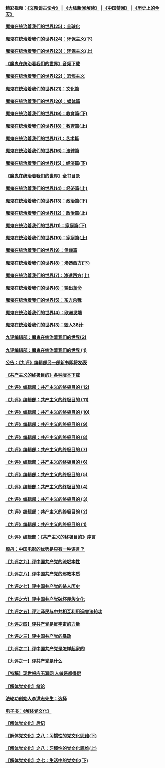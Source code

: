 #### 精彩视频：[《文昭谈古论今》](https://github.com/gfw-breaker/wenzhao/blob/master/README.md?t=11121831) | [《大陆新闻解读》](https://github.com/gfw-breaker/ntdtv-comedy/blob/master/README.md?t=11121831) | [《中国禁闻》](https://github.com/gfw-breaker/ntdtv-news/blob/master/README.md?t=11121831) | [《历史上的今天》](https://github.com/gfw-breaker/today-in-history/blob/master/README.md?t=11121831) 

#### [魔鬼在统治着我们的世界(25)：全球化](../pages/nsc422/n10788205.md?t=11121831) 

#### [魔鬼在统治着我们的世界(24)：环保主义(下)](../pages/nsc422/n10695307.md?t=11121831) 

#### [魔鬼在统治着我们的世界(23)：环保主义(上)](../pages/nsc422/n10688613.md?t=11121831) 

#### [《魔鬼在统治着我们的世界》音频下载](../pages/nsc422/n10635553.md?t=11121831) 

#### [魔鬼在统治着我们的世界(22)：恐怖主义](../pages/nsc422/n10614727.md?t=11121831) 

#### [魔鬼在统治着我们的世界(21)：文化篇](../pages/nsc422/n10597706.md?t=11121831) 

#### [魔鬼在统治着我们的世界(20)：媒体篇](../pages/nsc422/n10586579.md?t=11121831) 

#### [魔鬼在统治着我们的世界(19)：教育篇(下)](../pages/nsc422/n10564808.md?t=11121831) 

#### [魔鬼在统治着我们的世界(18)：教育篇(上)](../pages/nsc422/n10526970.md?t=11121831) 

#### [魔鬼在统治着我们的世界(17)：艺术篇](../pages/nsc422/n10499093.md?t=11121831) 

#### [魔鬼在统治着我们的世界(16)：法律篇](../pages/nsc422/n10485969.md?t=11121831) 

#### [魔鬼在统治着我们的世界(15)：经济篇(下)](../pages/nsc422/n10469975.md?t=11121831) 

#### [《魔鬼在统治着我们的世界》全书目录](../pages/nsc422/n10464261.md?t=11121831) 

#### [魔鬼在统治着我们的世界(14)：经济篇(上)](../pages/nsc422/n10457370.md?t=11121831) 

#### [魔鬼在统治着我们的世界(13)：政治篇(下)](../pages/nsc422/n10448270.md?t=11121831) 

#### [魔鬼在统治着我们的世界(12)：政治篇(上)](../pages/nsc422/n10444576.md?t=11121831) 

#### [魔鬼在统治着我们的世界(11)：家庭篇(下)](../pages/nsc422/n10440961.md?t=11121831) 

#### [魔鬼在统治着我们的世界(10)：家庭篇(上)](../pages/nsc422/n10435448.md?t=11121831) 

#### [魔鬼在统治着我们的世界(9)：信仰篇](../pages/nsc422/n10432159.md?t=11121831) 

#### [魔鬼在统治着我们的世界(8)：渗透西方(下)](../pages/nsc422/n10429603.md?t=11121831) 

#### [魔鬼在统治着我们的世界(7)：渗透西方(上)](../pages/nsc422/n10426013.md?t=11121831) 

#### [魔鬼在统治着我们的世界(6)：输出革命](../pages/nsc422/n10421536.md?t=11121831) 

#### [魔鬼在统治着我们的世界(5)：东方杀戮](../pages/nsc422/n10417707.md?t=11121831) 

#### [魔鬼在统治着我们的世界(4)：欧洲发端](../pages/nsc422/n10414890.md?t=11121831) 

#### [魔鬼在统治着我们的世界(3)：毁人36计](../pages/nsc422/n10411583.md?t=11121831) 

#### [九评编辑部：魔鬼在统治着我们的世界(2)](../pages/nsc422/n10410036.md?t=11121831) 

#### [九评编辑部：魔鬼在统治着我们的世界 (1)](../pages/nsc422/n10406825.md?t=11121831) 

#### [公告：《九评》编辑部另一部新书即将发表](../pages/nsc422/n10405104.md?t=11121831) 

#### [《共产主义的终极目的》各种版本下载](../pages/nsc422/n10022138.md?t=11121831) 

#### [《九评》编辑部：共产主义的终极目的 (12)](../pages/nsc422/n9933272.md?t=11121831) 

#### [《九评》编辑部：共产主义的终极目的 (11)](../pages/nsc422/n9924973.md?t=11121831) 

#### [《九评》编辑部：共产主义的终极目的 (10)](../pages/nsc422/n9920883.md?t=11121831) 

#### [《九评》编辑部：共产主义的终极目的 (9)](../pages/nsc422/n9916363.md?t=11121831) 

#### [《九评》编辑部：共产主义的终极目的 (8)](../pages/nsc422/n9912488.md?t=11121831) 

#### [《九评》编辑部：共产主义的终极目的 (7)](../pages/nsc422/n9901176.md?t=11121831) 

#### [《九评》编辑部：共产主义的终极目的 (6)](../pages/nsc422/n9899359.md?t=11121831) 

#### [《九评》编辑部：共产主义的终极目的 (5)](../pages/nsc422/n9893174.md?t=11121831) 

#### [《九评》编辑部：共产主义的终极目的 (4)](../pages/nsc422/n9891246.md?t=11121831) 

#### [《九评》编辑部：共产主义的终极目的 (3)](../pages/nsc422/n9879879.md?t=11121831) 

#### [《九评》编辑部：共产主义的终极目的 (2)](../pages/nsc422/n9876205.md?t=11121831) 

#### [《九评》编辑部：共产主义的终极目的 (1)](../pages/nsc422/n9865857.md?t=11121831) 

#### [《九评》编辑部：《共产主义的终极目的》序言](../pages/nsc422/n9862666.md?t=11121831) 

#### [颜丹：中国电影的优势是只有一种语言？](../pages/nsc422/n9583062.md?t=11121831) 

#### [【九评之九】评中国共产党的流氓本性](../pages/nsc422/n737542.md?t=11121831) 

#### [【九评之八】评中国共产党的邪教本质](../pages/nsc422/n735942.md?t=11121831) 

#### [【九评之七】评中国共产党的杀人历史](../pages/nsc422/n733806.md?t=11121831) 

#### [【九评之六】评中国共产党破坏民族文化](../pages/nsc422/n731667.md?t=11121831) 

#### [【九评之五】评江泽民与中共相互利用迫害法轮功](../pages/nsc422/n730058.md?t=11121831) 

#### [【九评之四】评共产党是反宇宙的力量](../pages/nsc422/n727814.md?t=11121831) 

#### [【九评之三】评中国共产党的暴政](../pages/nsc422/n725597.md?t=11121831) 

#### [【九评之二】评中国共产党是怎样起家的](../pages/nsc422/n723946.md?t=11121831) 

#### [【九评之一】评共产党是什么](../pages/nsc422/n722529.md?t=11121831) 

#### [【特稿】现世报应无漏网 人做恶都得偿](../pages/nsc422/n4215167.md?t=11121831) 

#### [【解体党文化】绪论](../pages/nsc422/n1449356.md?t=11121831) 

#### [法轮功创始人李洪志先生：选择](../pages/nsc422/n3580738.md?t=11121831) 

#### [电子书：《解体党文化》](../pages/nsc422/n1573484.md?t=11121831) 

#### [【解体党文化】后记](../pages/nsc422/n1531999.md?t=11121831) 

#### [【解体党文化】之八：习惯性的党文化思维(下)](../pages/nsc422/n1526477.md?t=11121831) 

#### [【解体党文化】之八：习惯性的党文化思维(上)](../pages/nsc422/n1520631.md?t=11121831) 

#### [【解体党文化】之七：生活中的党文化(下)](../pages/nsc422/n1513446.md?t=11121831) 

